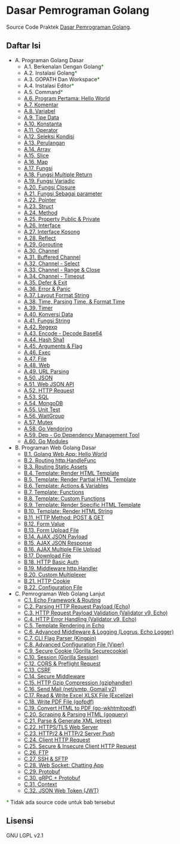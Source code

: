 # Dasar Pemrograman Golang

Source Code Praktek [Dasar Pemrograman Golang](https://dasarpemrogramangolang.novalagung.com).

## Daftar Isi

 * A. Programan Golang Dasar
 	 * A.1. Berkenalan Dengan Golang<span style="color: green">*</span>
 	 * A.2. Instalasi Golang<span style="color: green">*</span>
 	 * A.3. GOPATH Dan Workspace<span style="color: green">*</span>
 	 * A.4. Instalasi Editor<span style="color: green">*</span>
 	 * A.5. Command<span style="color: green">*</span>
     * [A.6. Program Pertama: Hello World](https://github.com/novalagung/dasarpemrogramangolang/tree/master/chapter-A.6-hello-world)
     * [A.7. Komentar](https://github.com/novalagung/dasarpemrogramangolang/tree/master/chapter-A.7-komentar)
     * [A.8. Variabel](https://github.com/novalagung/dasarpemrogramangolang/tree/master/chapter-A.8)
     * [A.9. Tipe Data](https://github.com/novalagung/dasarpemrogramangolang/tree/master/chapter-A.9-tipe-data)
     * [A.10. Konstanta](https://github.com/novalagung/dasarpemrogramangolang/tree/master/chapter-A.10)
     * [A.11. Operator](https://github.com/novalagung/dasarpemrogramangolang/tree/master/chapter-A.11)
     * [A.12. Seleksi Kondisi](https://github.com/novalagung/dasarpemrogramangolang/tree/master/chapter-A.12)
     * [A.13. Perulangan](https://github.com/novalagung/dasarpemrogramangolang/tree/master/chapter-A.13)
     * [A.14. Array](https://github.com/novalagung/dasarpemrogramangolang/tree/master/chapter-A.14)
     * [A.15. Slice](https://github.com/novalagung/dasarpemrogramangolang/tree/master/chapter-A.15)
     * [A.16. Map](https://github.com/novalagung/dasarpemrogramangolang/tree/master/chapter-A.16)
     * [A.17. Fungsi](https://github.com/novalagung/dasarpemrogramangolang/tree/master/chapter-A.17)
     * [A.18. Fungsi Multiple Return](https://github.com/novalagung/dasarpemrogramangolang/tree/master/chapter-A.18)
     * [A.19. Fungsi Variadic](https://github.com/novalagung/dasarpemrogramangolang/tree/master/chapter-A.19)
     * [A.20. Fungsi Closure](https://github.com/novalagung/dasarpemrogramangolang/tree/master/chapter-A.20)
     * [A.21. Fungsi Sebagai parameter](https://github.com/novalagung/dasarpemrogramangolang/tree/master/chapter-A.21)
     * [A.22. Pointer](https://github.com/novalagung/dasarpemrogramangolang/tree/master/chapter-A.22)
     * [A.23. Struct](https://github.com/novalagung/dasarpemrogramangolang/tree/master/chapter-A.23)
     * [A.24. Method](https://github.com/novalagung/dasarpemrogramangolang/tree/master/chapter-A.24)
     * [A.25. Property Public & Private](https://github.com/novalagung/dasarpemrogramangolang/tree/master/chapter-A.25)
     * [A.26. Interface](https://github.com/novalagung/dasarpemrogramangolang/tree/master/chapter-A.26)
     * [A.27. Interface Kosong](https://github.com/novalagung/dasarpemrogramangolang/tree/master/chapter-A.27)
     * [A.28. Reflect](https://github.com/novalagung/dasarpemrogramangolang/tree/master/chapter-A.28)
     * [A.29. Goroutine](https://github.com/novalagung/dasarpemrogramangolang/tree/master/chapter-A.29)
     * [A.30. Channel](https://github.com/novalagung/dasarpemrogramangolang/tree/master/chapter-A.30)
     * [A.31. Buffered Channel](https://github.com/novalagung/dasarpemrogramangolang/tree/master/chapter-A.31)
     * [A.32. Channel - Select](https://github.com/novalagung/dasarpemrogramangolang/tree/master/chapter-A.32)
     * [A.33. Channel - Range & Close](https://github.com/novalagung/dasarpemrogramangolang/tree/master/chapter-A.33)
     * [A.34. Channel - Timeout](https://github.com/novalagung/dasarpemrogramangolang/tree/master/chapter-A.34)
     * [A.35. Defer & Exit](https://github.com/novalagung/dasarpemrogramangolang/tree/master/chapter-A.35)
     * [A.36. Error & Panic](https://github.com/novalagung/dasarpemrogramangolang/tree/master/chapter-A.36)
     * [A.37. Layout Format String](https://github.com/novalagung/dasarpemrogramangolang/tree/master/chapter-A.37)
     * [A.38. Time, Parsing Time, & Format Time](https://github.com/novalagung/dasarpemrogramangolang/tree/master/chapter-A.38)
     * [A.39. Timer](https://github.com/novalagung/dasarpemrogramangolang/tree/master/chapter-A.39)
     * [A.40. Konversi Data](https://github.com/novalagung/dasarpemrogramangolang/tree/master/chapter-A.40)
     * [A.41. Fungsi String](https://github.com/novalagung/dasarpemrogramangolang/tree/master/chapter-A.41)
     * [A.42. Regexp](https://github.com/novalagung/dasarpemrogramangolang/tree/master/chapter-A.42)
     * [A.43. Encode - Decode Base64](https://github.com/novalagung/dasarpemrogramangolang/tree/master/chapter-A.43)
     * [A.44. Hash Sha1](https://github.com/novalagung/dasarpemrogramangolang/tree/master/chapter-A.44)
     * [A.45. Arguments & Flag](https://github.com/novalagung/dasarpemrogramangolang/tree/master/chapter-A.45)
     * [A.46. Exec](https://github.com/novalagung/dasarpemrogramangolang/tree/master/chapter-A.46)
     * [A.47. File](https://github.com/novalagung/dasarpemrogramangolang/tree/master/chapter-A.47)
     * [A.48. Web](https://github.com/novalagung/dasarpemrogramangolang/tree/master/chapter-A.48)
     * [A.49. URL Parsing](https://github.com/novalagung/dasarpemrogramangolang/tree/master/chapter-A.49)
     * [A.50. JSON](https://github.com/novalagung/dasarpemrogramangolang/tree/master/chapter-A.50)
     * [A.51. Web JSON API](https://github.com/novalagung/dasarpemrogramangolang/tree/master/chapter-A.51)
     * [A.52. HTTP Request](https://github.com/novalagung/dasarpemrogramangolang/tree/master/chapter-A.52)
     * [A.53. SQL](https://github.com/novalagung/dasarpemrogramangolang/tree/master/chapter-A.53)
     * [A.54. MongoDB](https://github.com/novalagung/dasarpemrogramangolang/tree/master/chapter-A.54)
     * [A.55. Unit Test](https://github.com/novalagung/dasarpemrogramangolang/tree/master/chapter-A.55)
     * [A.56. WaitGroup](https://github.com/novalagung/dasarpemrogramangolang/tree/master/chapter-A.56)
     * [A.57. Mutex](https://github.com/novalagung/dasarpemrogramangolang/tree/master/chapter-A.57)
     * [A.58. Go Vendoring](https://github.com/novalagung/dasarpemrogramangolang/tree/master/chapter-A.58-vendoring)
     * [A.59. Dep - Go Dependency Management Tool](https://github.com/novalagung/dasarpemrogramangolang/tree/master/chapter-A.59-dep)
     * [A.60. Go Modules](https://github.com/novalagung/dasarpemrogramangolang/tree/master/chapter-A.60-go-modules)
 * B. Programan Web Golang Dasar
     * [B.1. Golang Web App: Hello World](https://github.com/novalagung/dasarpemrogramangolang/tree/master/chapter-B.1-golang-web-hello-world)
     * [B.2. Routing http.HandleFunc](https://github.com/novalagung/dasarpemrogramangolang/tree/master/chapter-B.2-routing-http-handlefunc)
     * [B.3. Routing Static Assets](https://github.com/novalagung/dasarpemrogramangolang/tree/master/chapter-B.3-routing-static-assets)
     * [B.4. Template: Render HTML Template](https://github.com/novalagung/dasarpemrogramangolang/tree/master/chapter-B.4-template-render-html)
     * [B.5. Template: Render Partial HTML Template](https://github.com/novalagung/dasarpemrogramangolang/tree/master/chapter-B.5-template-render-partial-html)
     * [B.6. Template: Actions & Variables](https://github.com/novalagung/dasarpemrogramangolang/tree/master/chapter-B.6-template-actions-variables)
     * [B.7. Template: Functions](https://github.com/novalagung/dasarpemrogramangolang/tree/master/chapter-B.7-template-functions)
     * [B.8. Template: Custom Functions](https://github.com/novalagung/dasarpemrogramangolang/tree/master/chapter-B.8-template-custom-functions)
     * [B.9. Template: Render Specific HTML Template](https://github.com/novalagung/dasarpemrogramangolang/tree/master/chapter-B.9-render-specific-html-template)
     * [B.10. Template: Render HTML String](https://github.com/novalagung/dasarpemrogramangolang/tree/master/chapter-B.10-render-html-string)
     * [B.11. HTTP Method: POST & GET](https://github.com/novalagung/dasarpemrogramangolang/tree/master/chapter-B.11-http-method)
     * [B.12. Form Value](https://github.com/novalagung/dasarpemrogramangolang/tree/master/chapter-B.12-form-value)
     * [B.13. Form Upload File](https://github.com/novalagung/dasarpemrogramangolang/tree/master/chapter-B.13-form-upload-file)
     * [B.14. AJAX JSON Payload](https://github.com/novalagung/dasarpemrogramangolang/tree/master/chapter-B.14-ajax-json-payload)
     * [B.15. AJAX JSON Response](https://github.com/novalagung/dasarpemrogramangolang/tree/master/chapter-B.15-ajax-json-response)
     * [B.16. AJAX Multiple File Upload](https://github.com/novalagung/dasarpemrogramangolang/tree/master/chapter-B.16-ajax-multi-upload)
     * [B.17. Download File](https://github.com/novalagung/dasarpemrogramangolang/tree/master/chapter-B.17-download-file)
     * [B.18. HTTP Basic Auth](https://github.com/novalagung/dasarpemrogramangolang/tree/master/chapter-B.18-http-basic-auth)
     * [B.19. Middleware http.Handler](https://github.com/novalagung/dasarpemrogramangolang/tree/master/chapter-B.19-middleware-using-http-handler)
     * [B.20. Custom Multiplexer](https://github.com/novalagung/dasarpemrogramangolang/tree/master/chapter-B.20-custom-mux-multiplexer)
     * [B.21. HTTP Cookie](https://github.com/novalagung/dasarpemrogramangolang/tree/master/chapter-B.21-cookie)
     * [B.22. Configuration File](https://github.com/novalagung/dasarpemrogramangolang/tree/master/chapter-B.22-configuration-file)
 * C. Pemrograman Web Golang Lanjut
     * [C.1. Echo Framework & Routing](https://github.com/novalagung/dasarpemrogramangolang/tree/master/chapter-C.1-echo-routing)
     * [C.2. Parsing HTTP Request Payload (Echo)](https://github.com/novalagung/dasarpemrogramangolang/tree/master/chapter-C.2-parsing-http-request-payload-echo)
     * [C.3. HTTP Request Payload Validation (Validator v9, Echo)](https://github.com/novalagung/dasarpemrogramangolang/tree/master/chapter-C.3-http-request-payload-validation)
     * [C.4. HTTP Error Handling (Validator v9, Echo)](https://github.com/novalagung/dasarpemrogramangolang/tree/master/chapter-C.4-http-error-handling)
     * [C.5. Template Rendering in Echo](https://github.com/novalagung/dasarpemrogramangolang/tree/master/chapter-C.5-echo-template-rendering)
     * [C.6. Advanced Middleware & Logging (Logrus, Echo Logger)](https://github.com/novalagung/dasarpemrogramangolang/tree/master/chapter-C.6-advanced-middleware-and-logging)
     * [C.7. CLI Flag Parser (Kingpin)](https://github.com/novalagung/dasarpemrogramangolang/tree/master/chapter-C.7-flag-parser)
     * [C.8. Advanced Configuration File (Viper)](https://github.com/novalagung/dasarpemrogramangolang/tree/master/chapter-C.8-advanced-configuration-file)
     * [C.9. Secure Cookie (Gorilla Securecookie)](https://github.com/novalagung/dasarpemrogramangolang/tree/master/chapter-C.9-securecookie)
     * [C.10. Session (Gorilla Session)](https://github.com/novalagung/dasarpemrogramangolang/tree/master/chapter-C.10-session)
     * [C.12. CORS & Preflight Request](https://github.com/novalagung/dasarpemrogramangolang/tree/master/chapter-C.12-cors-preflight-request)
     * [C.13. CSRF](https://github.com/novalagung/dasarpemrogramangolang/tree/master/chapter-C.13-csrf)
     * [C.14. Secure Middleware](https://github.com/novalagung/dasarpemrogramangolang/tree/master/chapter-C.14-secure-middleware)
     * [C.15. HTTP Gzip Compression (gziphandler)](https://github.com/novalagung/dasarpemrogramangolang/tree/master/chapter-C.15-http-gzip-compression)
     * [C.16. Send Mail (net/smtp, Gomail v2)](https://github.com/novalagung/dasarpemrogramangolang/tree/master/chapter-C.16-send-email)
     * [C.17. Read & Write Excel XLSX File (Excelize)](https://github.com/novalagung/dasarpemrogramangolang/tree/master/chapter-C.17-read-write-excel-xlsx-file)
     * [C.18. Write PDF File (gofpdf)](https://github.com/novalagung/dasarpemrogramangolang/tree/master/chapter-C.18-write-pdf-file)
     * [C.19. Convert HTML to PDF (go-wkhtmltopdf)](https://github.com/novalagung/dasarpemrogramangolang/tree/master/chapter-C.19-convert-html-to-pdf)
     * [C.20. Scraping & Parsing HTML (goquery)](https://github.com/novalagung/dasarpemrogramangolang/tree/master/chapter-C.20-scraping-parsing-html)
     * [C.21. Parse & Generate XML (etree)](https://github.com/novalagung/dasarpemrogramangolang/tree/master/chapter-C.21-xml-parser)
     * [C.22. HTTPS/TLS Web Server](https://github.com/novalagung/dasarpemrogramangolang/tree/master/chapter-C.22-https-tls)
     * [C.23. HTTP/2 & HTTP/2 Server Push](https://github.com/novalagung/dasarpemrogramangolang/tree/master/chapter-C.23-http2-server-push)
     * [C.24. Client HTTP Request](https://github.com/novalagung/dasarpemrogramangolang/tree/master/chapter-C.24-client-http-request)
     * [C.25. Secure & Insecure Client HTTP Request](https://github.com/novalagung/dasarpemrogramangolang/tree/master/chapter-C.25-secure-insecure-client-http-request)
     * [C.26. FTP](https://github.com/novalagung/dasarpemrogramangolang/tree/master/chapter-C.26-golang-ftp)
     * [C.27. SSH & SFTP](https://github.com/novalagung/dasarpemrogramangolang/tree/master/chapter-C.27-golang-ssh-sftp)
     * [C.28. Web Socket: Chatting App](https://github.com/novalagung/dasarpemrogramangolang/tree/master/chapter-C.28-golang-web-socket)
     * [C.29. Protobuf](https://github.com/novalagung/dasarpemrogramangolang/tree/master/chapter-C.29-golang-protobuf-implementation)
     * [C.30. gRPC + Protobuf](https://github.com/novalagung/dasarpemrogramangolang/tree/master/chapter-C.30-golang-grpc-protobuf)
     * [C.31. Context](https://github.com/novalagung/dasarpemrogramangolang/tree/master/chapter-C.31-golang-context)
     * [C.32. JSON Web Token (JWT)](https://github.com/novalagung/dasarpemrogramangolang/tree/master/chapter-C.32-golang-jwt)

<span style="color: green">*</span> Tidak ada source code untuk bab tersebut

## Lisensi

GNU LGPL v2.1
